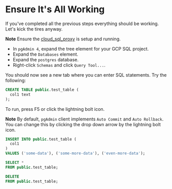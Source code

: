 # Ensure It's All Working
If you've completed all the previous steps everything should be working.  Let's kick the tires anyway.

**Note** Ensure the [cloud_sql_proxy](setup-cloud-sql-proxy.md) is setup and running.

- In `pgAdmin 4`, expand the tree element for your GCP SQL project.
- Expand the `Databases` element.
- Expand the `postgres` database.
- Right-click `Schemas` and click `Query Tool...`.

You should now see a new tab where you can enter SQL statements.  Try the following:

```sql
CREATE TABLE public.test_table (
  col1 text
);
```

To run, press F5 or click the lightning bolt icon.

**Note** By default, `pgAdmin` client implements `Auto Commit` and `Auto Rollback`.  You can change this by clicking the drop down arrow by the lightning bolt icon.

```sql
INSERT INTO public.test_table (
  col1
)
VALUES ('some-data'), ('some-more-data'), ('even-more-data');
```

```sql
SELECT *
FROM public.test_table;
```

```sql
DELETE
FROM public.test_table;
```
